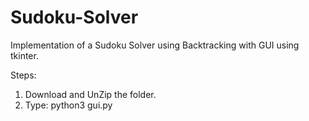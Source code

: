 # Sudoku-Solver
Implementation of a Sudoku Solver using Backtracking with GUI using tkinter.

Steps:
1) Download and UnZip the folder.
2) Type: python3 gui.py
